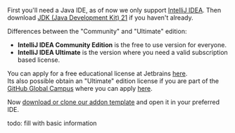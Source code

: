 First you'll need a Java IDE, as of now we only support
<a href="https://www.jetbrains.com/idea/download/" target="_blank">IntelliJ IDEA</a>. Then download <a href="https://www.oracle.com/java/technologies/javase/jdk21-archive-downloads.html" target="_blank">JDK (Java Development Kit) 21</a> if you haven't already.

Differences between the "Community" and "Ultimate" edition:

- **IntelliJ IDEA Community Edition** is the free to use version for everyone.
- **IntelliJ IDEA Ultimate** is the version where you need a valid subscription based license.

You can apply for a free educational license at Jetbrains <a href="https://www.jetbrains.com/community/education/" target="_blank">here</a>.<br>
Its also possible obtain an "Ultimate" edition license if you are part of the <a href="https://education.github.com" target="_blank">GitHub Global Campus</a> where you can apply <a href="https://education.github.com/pack/join" target="_blank">here</a>.

Now 
<a href="https://github.com/LabyMod/addon-template" target="_blank">download or clone our addon template</a> and open it in your preferred IDE.


todo: fill with basic information
